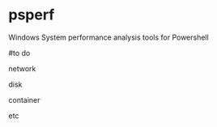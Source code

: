 # psperf
Windows System performance analysis tools for Powershell

#to do

network

disk

container

etc
